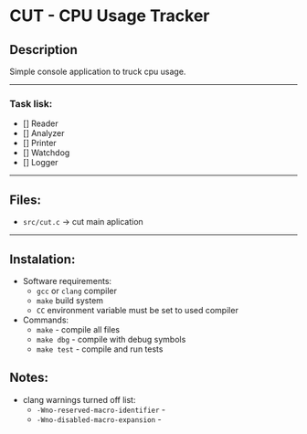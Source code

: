 # CUT - CPU Usage Tracker

## Description

Simple console application to truck cpu usage.

---

### Task lisk:

- [] Reader
- [] Analyzer
- [] Printer
- [] Watchdog
- [] Logger

---

## Files:

* `src/cut.c`  -> cut main aplication

---

## Instalation:
* Software requirements:
    - `gcc` or `clang` compiler
    - `make` build system
    - `CC` environment variable must be set to used compiler
* Commands:
  - `make` - compile all files
  - `make dbg` - compile with debug symbols
  - `make test` - compile and run tests

## Notes:
* clang warnings turned off list:
  - `-Wno-reserved-macro-identifier` - 
  - `-Wno-disabled-macro-expansion` - 
